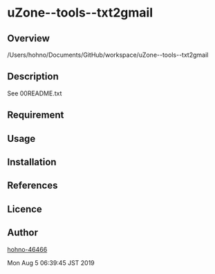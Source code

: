 
uZone--tools--txt2gmail
====

## Overview

/Users/hohno/Documents/GitHub/workspace/uZone--tools--txt2gmail

## Description

See 00README.txt

## Requirement


## Usage


## Installation


## References


## Licence


## Author

[hohno-46466](https://github.com/hohno-46466)

Mon Aug  5 06:39:45 JST 2019
